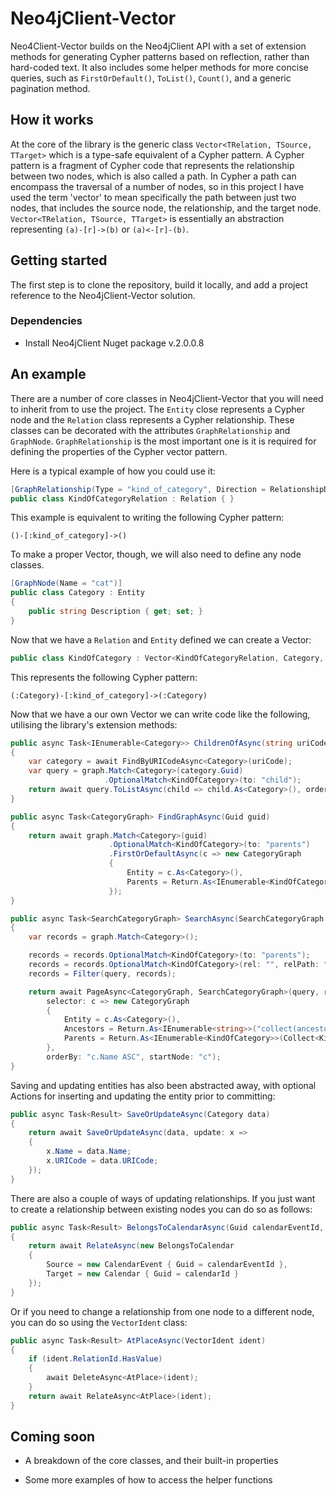 # Neo4jClient-Vector
Neo4Client-Vector builds on the Neo4jClient API with a set of extension methods for generating Cypher patterns based on reflection, rather than hard-coded text. It also includes some helper methods for more concise queries, such as `FirstOrDefault()`, `ToList()`, `Count()`, and a generic pagination method.

## How it works
At the core of the library is the generic class `Vector<TRelation, TSource, TTarget>` which is a type-safe equivalent of a Cypher pattern. A Cypher pattern is a fragment of Cypher code that represents the relationship between two nodes, which is also called a path. In Cypher a path can encompass the traversal of a number of nodes, so in this project I have used the term 'vector' to mean specifically the path between just two nodes, that includes the source node, the relationship, and the target node. `Vector<TRelation, TSource, TTarget>` is essentially an abstraction representing `(a)-[r]->(b)` or `(a)<-[r]-(b)`.

## Getting started
The first step is to clone the repository, build it locally, and add a project reference to the Neo4jClient-Vector solution.

### Dependencies
- Install Neo4jClient Nuget package v.2.0.0.8

## An example
There are a number of core classes in Neo4jClient-Vector that you will need to inherit from to use the project. The `Entity` close represents a Cypher node and the `Relation` class represents a Cypher relationship. These classes can be decorated with the attributes `GraphRelationship` and `GraphNode`. `GraphRelationship` is the most important one is it is required for defining the properties of the Cypher vector pattern.

Here is a typical example of how you could use it:

```c#
[GraphRelationship(Type = "kind_of_category", Direction = RelationshipDirection.Outgoing)]
public class KindOfCategoryRelation : Relation { }
```

This example is equivalent to writing the following Cypher pattern:

```cypher
()-[:kind_of_category]->()
```

To make a proper Vector, though, we will also need to define any node classes.

```c#
[GraphNode(Name = "cat")]
public class Category : Entity
{
    public string Description { get; set; }
}
```

Now that we have a `Relation` and `Entity` defined we can create a Vector:

```c#
public class KindOfCategory : Vector<KindOfCategoryRelation, Category, Category> { }
```

This represents the following Cypher pattern:

```cypher
(:Category)-[:kind_of_category]->(:Category)
```

Now that we have a our own Vector we can write code like the following, utilising the library's extension methods:

```c#
public async Task<IEnumerable<Category>> ChildrenOfAsync(string uriCode)
{
    var category = await FindByURICodeAsync<Category>(uriCode);
    var query = graph.Match<Category>(category.Guid)
                     .OptionalMatch<KindOfCategory>(to: "child");
    return await query.ToListAsync(child => child.As<Category>(), orderBy: "child.Name");
}

public async Task<CategoryGraph> FindGraphAsync(Guid guid)
{
    return await graph.Match<Category>(guid)
                      .OptionalMatch<KindOfCategory>(to: "parents")
                      .FirstOrDefaultAsync(c => new CategoryGraph
                      {
                          Entity = c.As<Category>(),
                          Parents = Return.As<IEnumerable<KindOfCategory>>(Collect<KindOfCategory>("parents"))
                      });
}

public async Task<SearchCategoryGraph> SearchAsync(SearchCategoryGraph query)
{
    var records = graph.Match<Category>();

    records = records.OptionalMatch<KindOfCategory>(to: "parents");
    records = records.OptionalMatch<KindOfCategory>(rel: "", relPath: "*", to: "ancestors");
    records = Filter(query, records);

    return await PageAsync<CategoryGraph, SearchCategoryGraph>(query, records,
        selector: c => new CategoryGraph
        {
            Entity = c.As<Category>(),
            Ancestors = Return.As<IEnumerable<string>>("collect(ancestors.Name)"),
            Parents = Return.As<IEnumerable<KindOfCategory>>(Collect<KindOfCategory>("parents"))
        },
        orderBy: "c.Name ASC", startNode: "c");
}
```

Saving and updating entities has also been abstracted away, with optional Actions for inserting and updating the entity prior to committing:

```c#
public async Task<Result> SaveOrUpdateAsync(Category data)
{
    return await SaveOrUpdateAsync(data, update: x =>
    {
        x.Name = data.Name;
        x.URICode = data.URICode;
    });
}
```

There are also a couple of ways of updating relationships. If you just want to create a relationship between existing nodes you can do so as follows:

```c#
public async Task<Result> BelongsToCalendarAsync(Guid calendarEventId, Guid calendarId)
{
    return await RelateAsync(new BelongsToCalendar
    {
        Source = new CalendarEvent { Guid = calendarEventId },
        Target = new Calendar { Guid = calendarId }
    });
}
```

Or if you need to change a relationship from one node to a different node, you can do so using the `VectorIdent` class:

```c#
public async Task<Result> AtPlaceAsync(VectorIdent ident)
{
    if (ident.RelationId.HasValue)
    {
        await DeleteAsync<AtPlace>(ident);
    }
    return await RelateAsync<AtPlace>(ident);
}
```

## Coming soon

- A breakdown of the core classes, and their built-in properties

- Some more examples of how to access the helper functions
